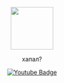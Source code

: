 
<div id="header" align="center">
  <img src="https://media.giphy.com/media/6zXo5MAkNJwKQ/giphy.gif" width="100"/>

хапал?

<div id="badges">
 
  <a href="https://www.youtube.com/watch?v=LkQim0cgKXg&t=19s">
    <img src="https://img.shields.io/badge/YouTube-red?style=for-the-badge&logo=youtube&logoColor=white" alt="Youtube Badge"/>
  </a>
 
</div>
